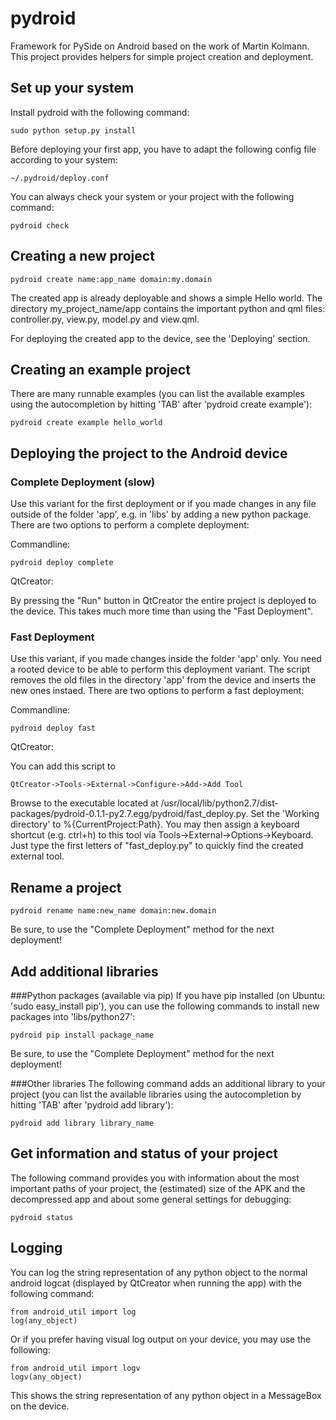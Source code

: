 pydroid
=======

Framework for PySide on Android based on the work of Martin Kolmann.
This project provides helpers for simple project creation and deployment.


Set up your system
------------------

Install pydroid with the following command:

    sudo python setup.py install

Before deploying your first app, you have to adapt the following config file according to your system:

    ~/.pydroid/deploy.conf

You can always check your system or your project with the following command:

    pydroid check


Creating a new project
----------------------
    pydroid create name:app_name domain:my.domain

The created app is already deployable and shows a simple Hello world. The directory my_project_name/app contains the important python and qml files: controller.py, view.py, model.py and view.qml.

For deploying the created app to the device, see the 'Deploying' section.

Creating an example project
---------------------------
There are many runnable examples (you can list the available examples using the autocompletion by hitting 'TAB' after 'pydroid create example'):

    pydroid create example hello_world


Deploying the project to the Android device
-------------------------------------------

### Complete Deployment (slow)
Use this variant for the first deployment or if you made changes in any file outside of the folder 'app', e.g. in 'libs' by adding a new python package. There are two options to perform a complete deployment:

Commandline:

    pydroid deploy complete

QtCreator:

By pressing the "Run" button in QtCreator the entire project is deployed to the device. This takes much more time than using the "Fast Deployment".


### Fast Deployment
Use this variant, if you made changes inside the folder 'app' only. You need a rooted device to be able to perform this deployment variant.
The script removes the old files in the directory 'app' from the device and inserts the new ones instaed. There are two options to perform a fast deployment:

Commandline:

    pydroid deploy fast


QtCreator:

You can add this script to

    QtCreator->Tools->External->Configure->Add->Add Tool

Browse to the executable located at /usr/local/lib/python2.7/dist-packages/pydroid-0.1.1-py2.7.egg/pydroid/fast_deploy.py. Set the 'Working directory' to %{CurrentProject:Path}. You may then assign a keyboard shortcut (e.g. ctrl+h) to this tool via Tools->External->Options->Keyboard. Just type the first letters of "fast_deploy.py" to quickly find the created external tool.


Rename a project
----------------
    pydroid rename name:new_name domain:new.domain
Be sure, to use the "Complete Deployment" method for the next deployment!


Add additional libraries
------------------------

###Python packages (available via pip)
If you have pip installed (on Ubuntu: 'sudo easy_install pip'), you can use the following commands to install new packages into 'libs/python27':

    pydroid pip install package_name

Be sure, to use the "Complete Deployment" method for the next deployment!

###Other libraries
The following command adds an additional library to your project (you can list the available libraries using the autocompletion by hitting 'TAB' after 'pydroid add library'):

    pydroid add library library_name


Get information and status of your project
------------------------------------------
The following command provides you with information about the most important
paths of your project, the (estimated) size of the APK and the decompressed app
and about some general settings for debugging:

    pydroid status

Logging
-------
You can log the string representation of any python object to the normal android logcat (displayed by QtCreator when running the app) with the following command:

    from android_util import log
    log(any_object)

Or if you prefer having visual log output on your device, you may use the following:

    from android_util import logv
    logv(any_object)

This shows the string representation of any python object in a MessageBox on the device.
